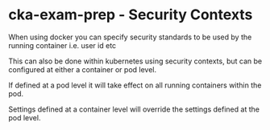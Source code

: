 # cka-exam-prep - Security Contexts

When using docker you can specify security standards to be used by the running container i.e. user id etc

This can also be done within kubernetes using security contexts, but can be configured at either a container or pod level.

If defined at a pod level it will take effect on all running containers within the pod.

Settings defined at a container level will override the settings defined at the pod level.


